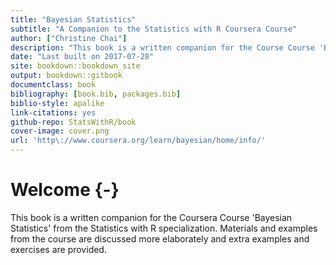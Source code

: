 ```yaml
--- 
title: "Bayesian Statistics"
subtitle: "A Companion to the Statistics with R Coursera Course"
author: ["Christine Chai"]
description: "This book is a written companion for the Course Course 'Bayesian Statistics' from the Statistics with R specialization."
date: "Last built on 2017-07-28"
site: bookdown::bookdown_site
output: bookdown::gitbook
documentclass: book
bibliography: [book.bib, packages.bib]
biblio-style: apalike
link-citations: yes
github-repo: StatsWithR/book
cover-image: cover.png
url: 'http\://www.coursera.org/learn/bayesian/home/info/'
---
```


# Welcome {-}

This book is a written companion for the Coursera Course 'Bayesian Statistics' from the Statistics with R specialization. Materials and examples from the course are discussed more elaborately and extra examples and exercises are provided.
